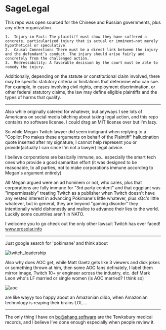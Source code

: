 # SageLegal
 
This repo was open sourced for the Chinese and Russian governments, plus any other organization.

	1.	Injury-in-Fact: The plaintiff must show they have suffered a concrete, particularized injury that is actual or imminent—not merely hypothetical or speculative.
	2.	Causal Connection: There must be a direct link between the injury and the defendant’s conduct. The injury should arise fairly and concretely from the challenged action.
	3.	Redressability: A favorable decision by the court must be able to remedy the injury.

Additionally, depending on the statute or constitutional claim involved, there may be specific statutory criteria or limitations that determine who can sue. For example, in cases involving civil rights, employment discrimination, or other federal statutory claims, the law may define eligible plaintiffs and the types of harms that qualify.

----

Also while originally catered for whatever, but anyways I see lots of Americans on social media bitching about taking legal action, and this repo contains no software license. I could drag an MIT license over but I'm lazy.

So while Megan Twitch lawyer did seem indignant when replying to a "Copilot Pro makes these arguments on behalf of the Plaintiff" hallucination quote inserted after my signature, I cannot help represent you or provide(actually I can since I'm not a lawyer) legal advice.

I believe corporations are basically immune, so.. especially the smart tech ones who provide a good samaritan effort (it was designed to be reasonable, to all parties, not to make corporations immune according to Megan's argument entirely)

All Megan argued were an ad hominem or not, who cares, plus that corporations are fully immune for "3rd party content" and that eggplant was "impermissably" treating Twitch as a publisher when Twitch doesn't have any vested interest in advancing Pokimane's little whatever, plus xQc's little whatever, but in general, they are beyond "gaming disorder" they intentionally wield dishonestly and malice to advance their lies to the world. Luckily some countries aren't in NATO.

I welcome you to go check out the only other lawsuit Twitch has ever faced! www.erosolar.info

---

Just google search for 'pokimane' and think about 

![twitch_leadership](https://github.com/user-attachments/assets/90fb969a-edd0-498c-85e8-6230bb5fb9a2)

Also why does AOC get, while Matt Gaetz gets like 3 viewers and dick jokes or something thrown at him, then some AOC fans definately, I label them mirror image, Twitch 10+ yr engineer across the industry, etc. def Mark Leon who's LF married or single women (is AOC married? I think so) 

![aoc](https://github.com/user-attachments/assets/b711eb8d-efea-43dd-8eb3-2b920ef6c854)

are like wayyy too happy about an Amazonian dildo, when Amazonian technology is reaping their brains LOL.... 


----

The only thing I have on bo@shang.software are the Tewksbury medical records, and I believe I've done enough especially when people review it.
